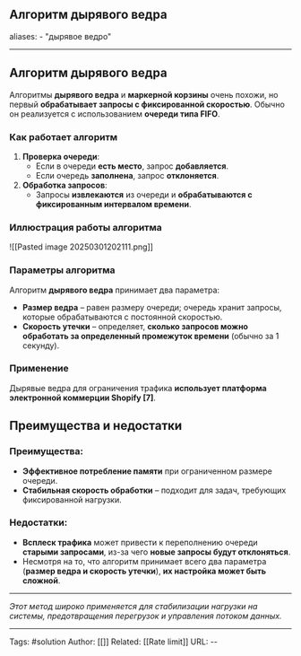 ## Алгоритм дырявого ведра
aliases: 
	- "дырявое ведро"

---

## Алгоритм дырявого ведра

Алгоритмы **дырявого ведра** и **маркерной корзины** очень похожи, но первый **обрабатывает запросы с фиксированной скоростью**. Обычно он реализуется с использованием **очереди типа FIFO**.

### Как работает алгоритм

1. **Проверка очереди**:
    - Если в очереди **есть место**, запрос **добавляется**.
    - Если очередь **заполнена**, запрос **отклоняется**.
2. **Обработка запросов**:
    - Запросы **извлекаются** из очереди и **обрабатываются с фиксированным интервалом времени**.
### Иллюстрация работы алгоритма
![[Pasted image 20250301202111.png]]

### Параметры алгоритма

Алгоритм **дырявого ведра** принимает два параметра:

- **Размер ведра** – равен размеру очереди; очередь хранит запросы, которые обрабатываются с постоянной скоростью.
- **Скорость утечки** – определяет, **сколько запросов можно обработать за определенный промежуток времени** (обычно за 1 секунду).

### Применение

Дырявые ведра для ограничения трафика **использует платформа электронной коммерции Shopify [7]**.

## Преимущества и недостатки
### Преимущества:

- **Эффективное потребление памяти** при ограниченном размере очереди.
- **Стабильная скорость обработки** – подходит для задач, требующих фиксированной нагрузки.

### Недостатки:

- **Всплеск трафика** может привести к переполнению очереди **старыми запросами**, из-за чего **новые запросы будут отклоняться**.
- Несмотря на то, что алгоритм принимает всего два параметра (**размер ведра и скорость утечки**), **их настройка может быть сложной**.

---

_Этот метод широко применяется для стабилизации нагрузки на системы, предотвращения перегрузок и управления потоком данных._

---
Tags: #solution
Author: [[]]
Related: [[Rate limit]]
URL: -- 